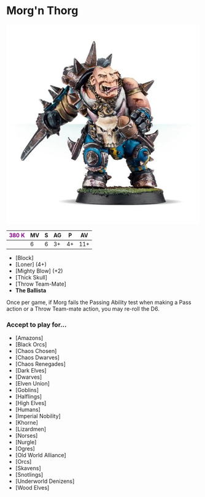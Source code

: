 # Morg'n Thorg

![](../media/starplayers/MorgnThorg01.jpg)

| <span style="color: darkmagenta">380 K</span>  | MV | S | AG | P | AV |
| --- | --- | --- | --- | --- | --- |
| | 6 | 6 | 3+ | 4+ | 11+ |

* [Block]
* [Loner] (4+)
* [Mighty Blow] (+2)
* [Thick Skull]
* [Throw Team-Mate]
* **The Ballista**

Once per game, if Morg fails the Passing Ability test when making a Pass action or a Throw Team-mate action, you may re-roll the D6.

### Accept to play for...
* [Amazons]
* [Black Orcs]
* [Chaos Chosen]
* [Chaos Dwarves]
* [Chaos Renegades]
* [Dark Elves]
* [Dwarves]
* [Elven Union]
* [Goblins]
* [Halflings]
* [High Elves]
* [Humans]
* [Imperial Nobility]
* [Khorne]
* [Lizardmen]
* [Norses]
* [Nurgle]
* [Ogres]
* [Old World Alliance]
* [Orcs]
* [Skavens]
* [Snotlings]
* [Underworld Denizens]
* [Wood Elves]

